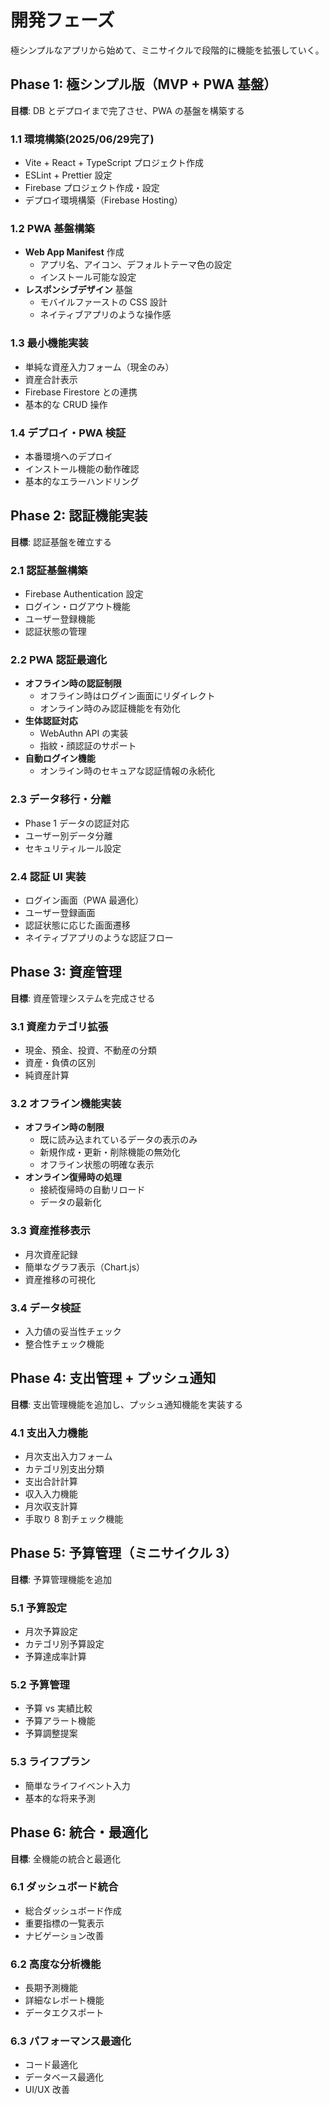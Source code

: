 # 開発フェーズ

極シンプルなアプリから始めて、ミニサイクルで段階的に機能を拡張していく。

## Phase 1: 極シンプル版（MVP + PWA 基盤）

**目標**: DB とデプロイまで完了させ、PWA の基盤を構築する

### 1.1 環境構築(2025/06/29完了)

- Vite + React + TypeScript プロジェクト作成
- ESLint + Prettier 設定
- Firebase プロジェクト作成・設定
- デプロイ環境構築（Firebase Hosting）

### 1.2 PWA 基盤構築

- **Web App Manifest** 作成
  - アプリ名、アイコン、デフォルトテーマ色の設定
  - インストール可能な設定
- **レスポンシブデザイン** 基盤
  - モバイルファーストの CSS 設計
  - ネイティブアプリのような操作感

### 1.3 最小機能実装

- 単純な資産入力フォーム（現金のみ）
- 資産合計表示
- Firebase Firestore との連携
- 基本的な CRUD 操作

### 1.4 デプロイ・PWA 検証

- 本番環境へのデプロイ
- インストール機能の動作確認
- 基本的なエラーハンドリング

## Phase 2: 認証機能実装

**目標**: 認証基盤を確立する

### 2.1 認証基盤構築

- Firebase Authentication 設定
- ログイン・ログアウト機能
- ユーザー登録機能
- 認証状態の管理

### 2.2 PWA 認証最適化

- **オフライン時の認証制限**
  - オフライン時はログイン画面にリダイレクト
  - オンライン時のみ認証機能を有効化
- **生体認証対応**
  - WebAuthn API の実装
  - 指紋・顔認証のサポート
- **自動ログイン機能**
  - オンライン時のセキュアな認証情報の永続化

### 2.3 データ移行・分離

- Phase 1 データの認証対応
- ユーザー別データ分離
- セキュリティルール設定

### 2.4 認証 UI 実装

- ログイン画面（PWA 最適化）
- ユーザー登録画面
- 認証状態に応じた画面遷移
- ネイティブアプリのような認証フロー

## Phase 3: 資産管理

**目標**: 資産管理システムを完成させる

### 3.1 資産カテゴリ拡張

- 現金、預金、投資、不動産の分類
- 資産・負債の区別
- 純資産計算

### 3.2 オフライン機能実装

- **オフライン時の制限**
  - 既に読み込まれているデータの表示のみ
  - 新規作成・更新・削除機能の無効化
  - オフライン状態の明確な表示
- **オンライン復帰時の処理**
  - 接続復帰時の自動リロード
  - データの最新化

### 3.3 資産推移表示

- 月次資産記録
- 簡単なグラフ表示（Chart.js）
- 資産推移の可視化

### 3.4 データ検証

- 入力値の妥当性チェック
- 整合性チェック機能

## Phase 4: 支出管理 + プッシュ通知

**目標**: 支出管理機能を追加し、プッシュ通知機能を実装する

### 4.1 支出入力機能

- 月次支出入力フォーム
- カテゴリ別支出分類
- 支出合計計算
- 収入入力機能
- 月次収支計算
- 手取り 8 割チェック機能

## Phase 5: 予算管理（ミニサイクル 3）

**目標**: 予算管理機能を追加

### 5.1 予算設定

- 月次予算設定
- カテゴリ別予算設定
- 予算達成率計算

### 5.2 予算管理

- 予算 vs 実績比較
- 予算アラート機能
- 予算調整提案

### 5.3 ライフプラン

- 簡単なライフイベント入力
- 基本的な将来予測

## Phase 6: 統合・最適化

**目標**: 全機能の統合と最適化

### 6.1 ダッシュボード統合

- 総合ダッシュボード作成
- 重要指標の一覧表示
- ナビゲーション改善

### 6.2 高度な分析機能

- 長期予測機能
- 詳細なレポート機能
- データエクスポート

### 6.3 パフォーマンス最適化

- コード最適化
- データベース最適化
- UI/UX 改善
